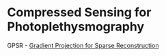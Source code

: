 # Compressed Sensing for Photoplethysmography

GPSR - [Gradient Projection for Sparse Reconstruction](http://ieeexplore.ieee.org/document/4407762/)
